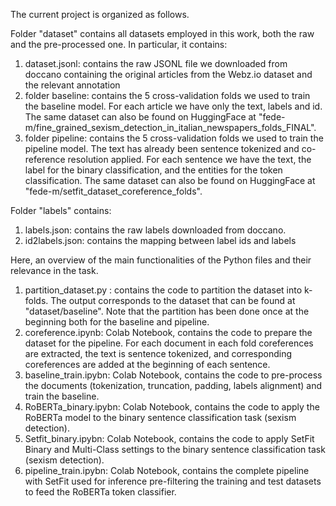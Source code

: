 The current project is organized as follows.

Folder "dataset" contains all datasets employed in this work, both the raw and the pre-processed one. In particular, it contains:
1) dataset.jsonl: contains the raw JSONL file we downloaded from doccano containing the original articles from the Webz.io dataset and the relevant annotation
2) folder baseline: contains the 5 cross-validation folds we used to train the baseline model. For each article we have only the text, labels and id. The same dataset can also be found on HuggingFace at "fede-m/fine_grained_sexism_detection_in_italian_newspapers_folds_FINAL".
3) folder pipeline: contains the 5 cross-validation folds we used to train the pipeline model. The text has already been sentence tokenized and co-reference resolution applied. For each sentence we have the text, the label for the binary classification, and the entities for the token classification. The same dataset can also be found on HuggingFace at "fede-m/setfit_dataset_coreference_folds".

Folder "labels" contains:
1) labels.json: contains the raw labels downloaded from doccano.
2) id2labels.json: contains the mapping between label ids and labels

Here, an overview of the main functionalities of the Python files and their relevance in the task.
1) partition_dataset.py : contains the code to partition the dataset into k-folds. The output corresponds to the dataset that can be found at "dataset/baseline". Note that the partition has been done once at the beginning both for the baseline and pipeline.
2) coreference.ipynb: Colab Notebook, contains the code to prepare the dataset for the pipeline. For each document in each fold coreferences are extracted, the text is sentence tokenized, and corresponding coreferences are added at the beginning of each sentence.
3) baseline_train.ipybn: Colab Notebook, contains the code to pre-process the documents (tokenization, truncation, padding, labels alignment) and train the baseline.
4) RoBERTa_binary.ipybn: Colab Notebook, contains the code to apply the RoBERTa model to the binary sentence classification task (sexism detection).
5) Setfit_binary.ipybn: Colab Notebook, contains the code to apply SetFit Binary and Multi-Class settings to the binary sentence classification task (sexism detection).
6) pipeline_train.ipybn: Colab Notebook, contains the complete pipeline with SetFit used for inference pre-filtering the training and test datasets to feed the RoBERTa token classifier.
